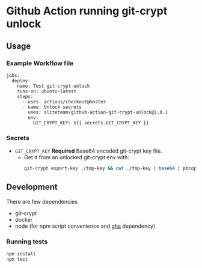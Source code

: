 # Github Action running git-crypt unlock

## Usage

### Example Workflow file

```
jobs:
  deploy:
    name: Test git-crypt-unlock
    runs-on: ubuntu-latest
    steps:
      - uses: actions/checkout@master
      - name: Unlock secrets
        uses: sliteteam/github-action-git-crypt-unlock@1.0.1
        env:
          GIT_CRYPT_KEY: ${{ secrets.GIT_CRYPT_KEY }}
```

### Secrets

- `GIT_CRYPT_KEY` **Required** Base64 encoded git-crypt key file.
  - Get it from an unlocked git-crypt env with:
    ```sh
    git-crypt export-key ./tmp-key && cat ./tmp-key | base64 | pbcopy && rm ./tmp-key
    ```

## Development

There are few dependencies

- git-crypt
- docker
- node (for npm script convenience and [gha](https://github.com/tschoffelen/gha) dependency)

### Running tests

```
npm install
npm test
```
